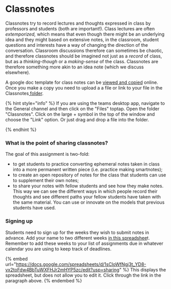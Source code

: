 # Classnotes

Classnotes try to record lectures and thoughts expressed in class by professors and students (both are important!). Class lectures are often _extemporized,_ which means that even though there might be an underlying idea and they might based on extensive notes, in the classroom, student questions and interests have a way of changing the direction of the conversation. Classroom discussions therefore can sometimes be chaotic, and therefore classnotes should be imagined not just as a _record_ of class, but as a _thinking-though_ or a _making-sense_ of the class. Classnotes are therefore something more akin to an idea note (which we discuss elsewhere).&#x20;

A google doc template for class notes can be [viewed and copied](https://docs.google.com/document/d/1U86A70n\_PW2TWiq3\_eQ7rAfPv7TggsGq-DlyPejZtj4/edit?usp=sharing) online. Once you make a copy you need to upload a a file or link to your file in the Classnotes[ folder](https://cmailcarletonca.sharepoint.com/:f:/r/sites/MEMS2001977/Shared%20Documents/General/Classnotes?csf=1\&web=1\&e=vFWLcW).&#x20;

{% hint style="info" %}
If you are using the teams desktop app, navigate to the General channel and then click on the "Files" toptap. Open the folder "Classnotes". Click on the large + symbol in the top of the window and choose the "Link" option. Or just drag and drop a file into the folder.&#x20;


{% endhint %}

### What is the point of sharing classnotes?

The goal of this assignment is two-fold:&#x20;

* to get students to practice converting ephemeral notes taken in class into a more permanent written piece (i.e. practice making smartnotes);
* to create an open repository of notes for the class that students can use to supplement their own notes;
* to share your notes with fellow students and see how they make notes. This way we can see the different ways in which people record their thoughts and see different paths your fellow students have taken with the same material. You can use or innovate on the models that previous students have used.

### Signing up

Students need to sign up for the weeks they wish to submit notes in advance. Add your name to two different weeks [in this spreadshee](https://docs.google.com/spreadsheets/d/1sCloWfNgj3t\_YD8-vx2toFdw4BbTuWXFHJr2mHYP5zc/edit?usp=sharing)t. Remember to add these weeks to your list of assignments due in whatever calendar you are using to keep track of deadlines.&#x20;

{% embed url="https://docs.google.com/spreadsheets/d/1sCloWfNgj3t_YD8-vx2toFdw4BbTuWXFHJr2mHYP5zc/edit?usp=sharing" %}
This displays the spreadsheet, but does not allow you to edit it. Click through the link in the paragraph above.&#x20;
{% endembed %}

&#x20;
